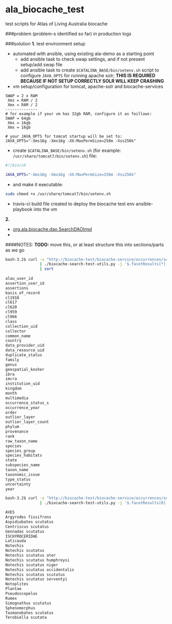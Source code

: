 # ala_biocache_test
test scripts for Atlas of Living Australia biocache

###problem
(problem-s identified so far)
in production logs 

###solution
**1.** test environment setup
* automated with ansible, using existing ala-demo as a starting point
  - add ansible task to check swap settings, and if not present setup/add swap file
  - add ansible task to create `$CATALINA_BASE/bin/setenv.sh` script to configure `JAVA_OPTS` for running apache solr; **THIS IS REQUIRED BECAUSE IF NOT SETUP CORRECTLY SOLR WILL KEEP CRASHING**
* vm setup/configuration for tomcat, apache-solr and biocache-services
```
SWAP = 2 x RAM
 Xms = RAM / 2
 Xmx = RAM / 2
--------------
# for example if your vm has 32gb RAM, configure it as foillows:
SWAP = 64gb
 Xms = 16gb
 Xmx = 16gb

# your JAVA_OPTS for tomcat startup will be set to:
JAVA_OPTS="-Xms16g -Xmx16g -XX:MaxPermSize=256m -Xss256k"
```
  - create `$CATALINA_BASE/bin/setenv.sh` (for example: `/usr/share/tomcat7/bin/setenv.sh`) file:
```BASH
#!/bin/sh

JAVA_OPTS="-Xms16g -Xmx16g -XX:MaxPermSize=256m -Xss256k"

```
  - and make it executable:
```BASH
sudo chmod +x /usr/share/tomcat7/bin/setenv.sh
```
* travis-ci build file created to deploy the biocache test env ansible-playbook into the vm

**2.** 
* [org.ala.biocache.dao.SearchDAOImpl](https://github.com/AtlasOfLivingAustralia/biocache-service/blob/master/src/main/java/au/org/ala/biocache/dao/SearchDAOImpl.java)
* 


####NOTES:
**TODO:** move this, or at least structure this into sections/parts as we go

```BASH
bash-3.2$ curl -s "http://biocache-test/biocache-service/occurrences/search?q=text:scutatus" \
               | ./biocache-search-test-utils.py -j '$.facetResults[*].fieldName' \
			   | sort
			   
alau_user_id
assertion_user_id
assertions
basis_of_record
cl1918
cl617
cl620
cl959
cl966
class
collection_uid
collector
common_name
country
data_provider_uid
data_resource_uid
duplicate_status
family
genus
geospatial_kosher
ibra
imcra
institution_uid
kingdom
month
multimedia
occurrence_status_s
occurrence_year
order
outlier_layer
outlier_layer_count
phylum
provenance
rank
raw_taxon_name
species
species_group
species_habitats
state
subspecies_name
taxon_name
taxonomic_issue
type_status
uncertainty
year
```

```BASH
bash-3.2$ curl -s "http://biocache-test/biocache-service/occurrences/search?q=text:scutatus" \
               | ./biocache-search-test-utils.py -j '$.facetResults[0].fieldResult[*].label'

AVES
Argyrodes fissifrons
Aspidiobates scutatus
Centriscus scutatus
Gennadas scutatus
ISCHYROCERIDAE
Laticauda
Notechis
Notechis scutatus
Notechis scutatus ater
Notechis scutatus humphreysi
Notechis scutatus niger
Notechis scutatus occidentalis
Notechis scutatus scutatus
Notechis scutatus serventyi
Notoplites
Plantae
Pseudoscopelus
Rumex
Simognathus scutatus
Sphenomorphus
Tasmanobates scutatus
Terobiella scutata
```
